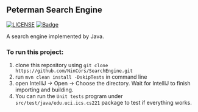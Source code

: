 ## Peterman Search Engine
[![LICENSE](https://img.shields.io/badge/license-Anti%20996-blue.svg)](https://github.com/996icu/996.ICU/blob/master/LICENSE)
[![Badge](https://img.shields.io/badge/link-996.icu-red.svg)](https://996.icu/#/zh_CN)

A search engine implemented by Java. 

### To run this project: 
1. clone this repository using `git clone https://github.com/NinCors/SearchEngine.git`
1. run `mvn clean install -DskipTests` in command line
1. open IntelliJ -> Open -> Choose the directory. Wait for IntelliJ to finish importing and building.
1. You can run the `Unit tests` program under `src/test/java/edu.uci.ics.cs221` package to test if everything works.

